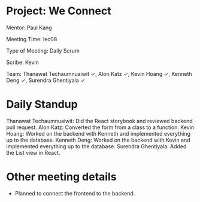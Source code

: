 # Project: We Connect
Mentor: Paul Kang

Meeting Time: lec08

Type of Meeting: Daily Scrum

Scribe: Kevin

Team: Thanawat Techaumnuaiwit ✓, Alon Katz ✓, Kevin Hoang ✓, Kenneth Deng ✓, Surendra Ghentiyala ✓

# Daily Standup
Thanawat Techaumnuaiwit: Did the React storybook and reviewed backend pull request. 
Alon Katz: Converted the form from a class to a function. 
Kevin Hoang: Worked on the backend with Kenneth and implemented everything up to the database.
Kenneth Deng: Worked on the backend with Kevin and implemented everything up to the database.
Surendra Ghentiyala: Added the List view in React.

# Other meeting details
- Planned to connect the frontend to the backend. 